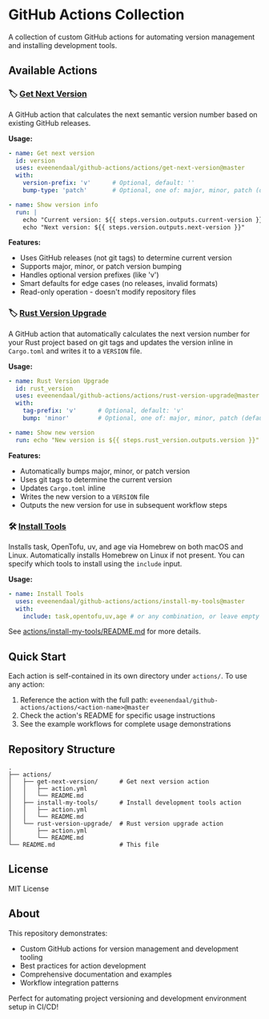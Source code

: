 # GitHub Actions Collection

A collection of custom GitHub actions for automating version management and installing development tools.

## Available Actions

### 🏷️ [Get Next Version](actions/get-next-version)
A GitHub action that calculates the next semantic version number based on existing GitHub releases.

**Usage:**
```yaml
- name: Get next version
  id: version
  uses: eveenendaal/github-actions/actions/get-next-version@master
  with:
    version-prefix: 'v'      # Optional, default: ''
    bump-type: 'patch'       # Optional, one of: major, minor, patch (default: patch)

- name: Show version info
  run: |
    echo "Current version: ${{ steps.version.outputs.current-version }}"
    echo "Next version: ${{ steps.version.outputs.next-version }}"
```

**Features:**
- Uses GitHub releases (not git tags) to determine current version
- Supports major, minor, or patch version bumping
- Handles optional version prefixes (like 'v')
- Smart defaults for edge cases (no releases, invalid formats)
- Read-only operation - doesn't modify repository files

### 🏷️ [Rust Version Upgrade](actions/rust-version-upgrade)
A GitHub action that automatically calculates the next version number for your Rust project based on git tags and updates the version inline in `Cargo.toml` and writes it to a `VERSION` file.

**Usage:**
```yaml
- name: Rust Version Upgrade
  id: rust_version
  uses: eveenendaal/github-actions/actions/rust-version-upgrade@master
  with:
    tag-prefix: 'v'      # Optional, default: 'v'
    bump: 'minor'        # Optional, one of: major, minor, patch (default: minor)

- name: Show new version
  run: echo "New version is ${{ steps.rust_version.outputs.version }}"
```

**Features:**
- Automatically bumps major, minor, or patch version
- Uses git tags to determine the current version
- Updates `Cargo.toml` inline
- Writes the new version to a `VERSION` file
- Outputs the new version for use in subsequent workflow steps

### 🛠️ [Install Tools](actions/install-my-tools)
Installs task, OpenTofu, uv, and age via Homebrew on both macOS and Linux. Automatically installs Homebrew on Linux if not present. You can specify which tools to install using the `include` input.

**Usage:**
```yaml
- name: Install Tools
  uses: eveenendaal/github-actions/actions/install-my-tools@master
  with:
    include: task,opentofu,uv,age # or any combination, or leave empty for all
```

See [actions/install-my-tools/README.md](actions/install-my-tools/README.md) for more details.

## Quick Start

Each action is self-contained in its own directory under `actions/`. To use any action:

1. Reference the action with the full path: `eveenendaal/github-actions/actions/<action-name>@master`
2. Check the action's README for specific usage instructions
3. See the example workflows for complete usage demonstrations

## Repository Structure

```
.
├── actions/
│   ├── get-next-version/      # Get next version action
│   │   ├── action.yml
│   │   └── README.md
│   ├── install-my-tools/      # Install development tools action
│   │   ├── action.yml
│   │   └── README.md
│   └── rust-version-upgrade/  # Rust version upgrade action
│       ├── action.yml
│       └── README.md
└── README.md                  # This file
```

## License

MIT License

## About

This repository demonstrates:
- Custom GitHub actions for version management and development tooling
- Best practices for action development
- Comprehensive documentation and examples  
- Workflow integration patterns

Perfect for automating project versioning and development environment setup in CI/CD!
